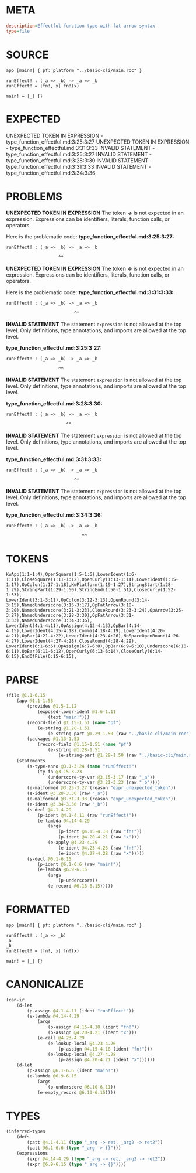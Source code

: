 # META
~~~ini
description=Effectful function type with fat arrow syntax
type=file
~~~
# SOURCE
~~~roc
app [main!] { pf: platform "../basic-cli/main.roc" }

runEffect! : (_a => _b) -> _a => _b
runEffect! = |fn!, x| fn!(x)

main! = |_| {}
~~~
# EXPECTED
UNEXPECTED TOKEN IN EXPRESSION - type_function_effectful.md:3:25:3:27
UNEXPECTED TOKEN IN EXPRESSION - type_function_effectful.md:3:31:3:33
INVALID STATEMENT - type_function_effectful.md:3:25:3:27
INVALID STATEMENT - type_function_effectful.md:3:28:3:30
INVALID STATEMENT - type_function_effectful.md:3:31:3:33
INVALID STATEMENT - type_function_effectful.md:3:34:3:36
# PROBLEMS
**UNEXPECTED TOKEN IN EXPRESSION**
The token **->** is not expected in an expression.
Expressions can be identifiers, literals, function calls, or operators.

Here is the problematic code:
**type_function_effectful.md:3:25:3:27:**
```roc
runEffect! : (_a => _b) -> _a => _b
```
                        ^^


**UNEXPECTED TOKEN IN EXPRESSION**
The token **=>** is not expected in an expression.
Expressions can be identifiers, literals, function calls, or operators.

Here is the problematic code:
**type_function_effectful.md:3:31:3:33:**
```roc
runEffect! : (_a => _b) -> _a => _b
```
                              ^^


**INVALID STATEMENT**
The statement `expression` is not allowed at the top level.
Only definitions, type annotations, and imports are allowed at the top level.

**type_function_effectful.md:3:25:3:27:**
```roc
runEffect! : (_a => _b) -> _a => _b
```
                        ^^


**INVALID STATEMENT**
The statement `expression` is not allowed at the top level.
Only definitions, type annotations, and imports are allowed at the top level.

**type_function_effectful.md:3:28:3:30:**
```roc
runEffect! : (_a => _b) -> _a => _b
```
                           ^^


**INVALID STATEMENT**
The statement `expression` is not allowed at the top level.
Only definitions, type annotations, and imports are allowed at the top level.

**type_function_effectful.md:3:31:3:33:**
```roc
runEffect! : (_a => _b) -> _a => _b
```
                              ^^


**INVALID STATEMENT**
The statement `expression` is not allowed at the top level.
Only definitions, type annotations, and imports are allowed at the top level.

**type_function_effectful.md:3:34:3:36:**
```roc
runEffect! : (_a => _b) -> _a => _b
```
                                 ^^


# TOKENS
~~~zig
KwApp(1:1-1:4),OpenSquare(1:5-1:6),LowerIdent(1:6-1:11),CloseSquare(1:11-1:12),OpenCurly(1:13-1:14),LowerIdent(1:15-1:17),OpColon(1:17-1:18),KwPlatform(1:19-1:27),StringStart(1:28-1:29),StringPart(1:29-1:50),StringEnd(1:50-1:51),CloseCurly(1:52-1:53),
LowerIdent(3:1-3:11),OpColon(3:12-3:13),OpenRound(3:14-3:15),NamedUnderscore(3:15-3:17),OpFatArrow(3:18-3:20),NamedUnderscore(3:21-3:23),CloseRound(3:23-3:24),OpArrow(3:25-3:27),NamedUnderscore(3:28-3:30),OpFatArrow(3:31-3:33),NamedUnderscore(3:34-3:36),
LowerIdent(4:1-4:11),OpAssign(4:12-4:13),OpBar(4:14-4:15),LowerIdent(4:15-4:18),Comma(4:18-4:19),LowerIdent(4:20-4:21),OpBar(4:21-4:22),LowerIdent(4:23-4:26),NoSpaceOpenRound(4:26-4:27),LowerIdent(4:27-4:28),CloseRound(4:28-4:29),
LowerIdent(6:1-6:6),OpAssign(6:7-6:8),OpBar(6:9-6:10),Underscore(6:10-6:11),OpBar(6:11-6:12),OpenCurly(6:13-6:14),CloseCurly(6:14-6:15),EndOfFile(6:15-6:15),
~~~
# PARSE
~~~clojure
(file @1.1-6.15
	(app @1.1-1.53
		(provides @1.5-1.12
			(exposed-lower-ident @1.6-1.11
				(text "main!")))
		(record-field @1.15-1.51 (name "pf")
			(e-string @1.28-1.51
				(e-string-part @1.29-1.50 (raw "../basic-cli/main.roc"))))
		(packages @1.13-1.53
			(record-field @1.15-1.51 (name "pf")
				(e-string @1.28-1.51
					(e-string-part @1.29-1.50 (raw "../basic-cli/main.roc"))))))
	(statements
		(s-type-anno @3.1-3.24 (name "runEffect!")
			(ty-fn @3.15-3.23
				(underscore-ty-var @3.15-3.17 (raw "_a"))
				(underscore-ty-var @3.21-3.23 (raw "_b"))))
		(e-malformed @3.25-3.27 (reason "expr_unexpected_token"))
		(e-ident @3.28-3.30 (raw "_a"))
		(e-malformed @3.31-3.33 (reason "expr_unexpected_token"))
		(e-ident @3.34-3.36 (raw "_b"))
		(s-decl @4.1-4.29
			(p-ident @4.1-4.11 (raw "runEffect!"))
			(e-lambda @4.14-4.29
				(args
					(p-ident @4.15-4.18 (raw "fn!"))
					(p-ident @4.20-4.21 (raw "x")))
				(e-apply @4.23-4.29
					(e-ident @4.23-4.26 (raw "fn!"))
					(e-ident @4.27-4.28 (raw "x")))))
		(s-decl @6.1-6.15
			(p-ident @6.1-6.6 (raw "main!"))
			(e-lambda @6.9-6.15
				(args
					(p-underscore))
				(e-record @6.13-6.15)))))
~~~
# FORMATTED
~~~roc
app [main!] { pf: platform "../basic-cli/main.roc" }

runEffect! : (_a => _b)
_a
_b
runEffect! = |fn!, x| fn!(x)

main! = |_| {}
~~~
# CANONICALIZE
~~~clojure
(can-ir
	(d-let
		(p-assign @4.1-4.11 (ident "runEffect!"))
		(e-lambda @4.14-4.29
			(args
				(p-assign @4.15-4.18 (ident "fn!"))
				(p-assign @4.20-4.21 (ident "x")))
			(e-call @4.23-4.29
				(e-lookup-local @4.23-4.26
					(p-assign @4.15-4.18 (ident "fn!")))
				(e-lookup-local @4.27-4.28
					(p-assign @4.20-4.21 (ident "x"))))))
	(d-let
		(p-assign @6.1-6.6 (ident "main!"))
		(e-lambda @6.9-6.15
			(args
				(p-underscore @6.10-6.11))
			(e-empty_record @6.13-6.15))))
~~~
# TYPES
~~~clojure
(inferred-types
	(defs
		(patt @4.1-4.11 (type "_arg -> ret, _arg2 -> ret2"))
		(patt @6.1-6.6 (type "_arg -> {}")))
	(expressions
		(expr @4.14-4.29 (type "_arg -> ret, _arg2 -> ret2"))
		(expr @6.9-6.15 (type "_arg -> {}"))))
~~~

